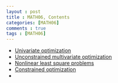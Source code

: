 ```yaml
---
layout : post
title : MATH06, Contents
categories: [MATH06]
comments : true
tags : [MATH06]
---
```


- <a href='https://userdyk-github.github.io/math06/MATH06-Univariate-optimization.html' class='jb-medium'>Univariate optimization</a>
- <a href='https://userdyk-github.github.io/math06/MATH06-Unconstrained-multivariate-optimization.html' class='jb-medium'>Unconstrained multivariate optimization</a>
- <a href='https://userdyk-github.github.io/math06/MATH06-Nonlinear-least-square-problems.html' class='jb-medium'>Nonlinear least square problems</a>
- <a href='https://userdyk-github.github.io/math06/MATH06-Constrained-optimization.html' class='jb-medium'>Constrained optimization</a>
- <a href='' class='jb-medium'></a>
